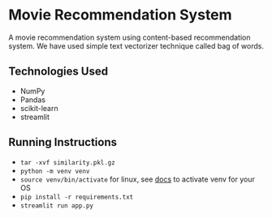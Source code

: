 # Movie Recommendation System

A movie recommendation system using content-based recommendation system. We have used simple text vectorizer technique called bag of words.

## Technologies Used

- NumPy
- Pandas
- scikit-learn
- streamlit

## Running Instructions

- `tar -xvf similarity.pkl.gz`
- `python -m venv venv`
- `source venv/bin/activate` for linux, see [docs](https://docs.python.org/3/library/venv.html) to activate venv for your OS
- `pip install -r requirements.txt`
- `streamlit run app.py`
